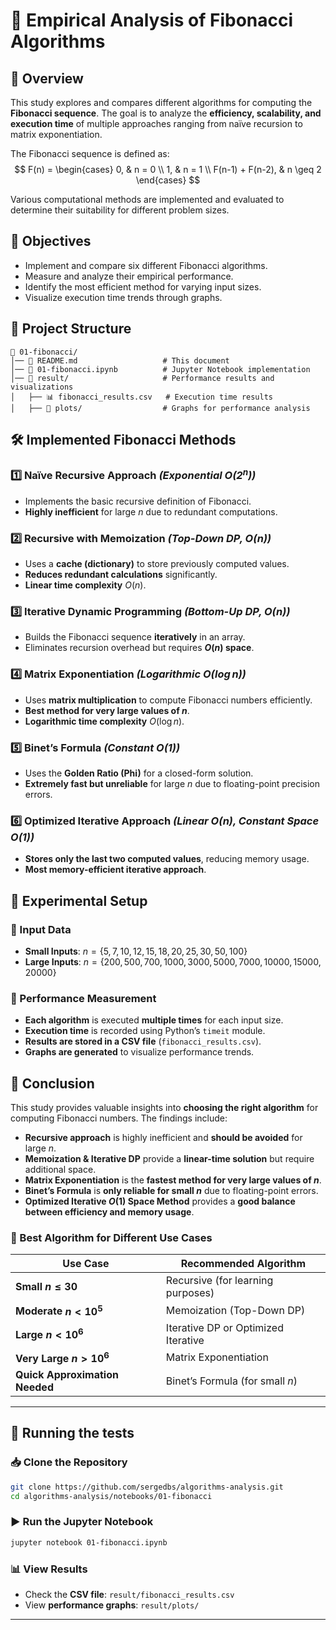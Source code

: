 # **📌 Empirical Analysis of Fibonacci Algorithms**

## **📖 Overview**

This study explores and compares different algorithms for computing the **Fibonacci sequence**. The goal is to analyze the **efficiency, scalability, and execution time** of multiple approaches ranging from naïve recursion to matrix exponentiation.

The Fibonacci sequence is defined as:
$$
F(n) =
\begin{cases}
    0, & n = 0 \\
    1, & n = 1 \\
    F(n-1) + F(n-2), & n \geq 2
\end{cases}
$$

Various computational methods are implemented and evaluated to determine their suitability for different problem sizes.

## **🎯 Objectives**

- Implement and compare six different Fibonacci algorithms.
- Measure and analyze their empirical performance.
- Identify the most efficient method for varying input sizes.
- Visualize execution time trends through graphs.

## **📂 Project Structure**

```
📂 01-fibonacci/
│── 📜 README.md                   # This document
│── 📜 01-fibonacci.ipynb          # Jupyter Notebook implementation
│── 📂 result/                     # Performance results and visualizations
│   ├── 📊 fibonacci_results.csv   # Execution time results
│   ├── 📂 plots/                  # Graphs for performance analysis
```

## **🛠 Implemented Fibonacci Methods**

### **1️⃣ Naïve Recursive Approach** *(Exponential $O(2^n)$)*

- Implements the basic recursive definition of Fibonacci.
- **Highly inefficient** for large $n$ due to redundant computations.

### **2️⃣ Recursive with Memoization** *(Top-Down DP, $O(n)$)*

- Uses a **cache (dictionary)** to store previously computed values.
- **Reduces redundant calculations** significantly.
- **Linear time complexity** $O(n)$.

### **3️⃣ Iterative Dynamic Programming** *(Bottom-Up DP, $O(n)$)*

- Builds the Fibonacci sequence **iteratively** in an array.
- Eliminates recursion overhead but requires **$O(n)$ space**.

### **4️⃣ Matrix Exponentiation** *(Logarithmic $O(\log n)$)*

- Uses **matrix multiplication** to compute Fibonacci numbers efficiently.
- **Best method for very large values of $n$**.
- **Logarithmic time complexity** $O(\log n)$.

### **5️⃣ Binet’s Formula** *(Constant $O(1)$)*

- Uses the **Golden Ratio (Phi)** for a closed-form solution.
- **Extremely fast but unreliable** for large $n$ due to floating-point precision errors.

### **6️⃣ Optimized Iterative Approach** *(Linear $O(n)$, Constant Space $O(1)$)*

- **Stores only the last two computed values**, reducing memory usage.
- **Most memory-efficient iterative approach**.

## **🔬 Experimental Setup**

### **📌 Input Data**

- **Small Inputs**: $n = \{5, 7, 10, 12, 15, 18, 20, 25, 30, 50, 100\}$
- **Large Inputs**: $n = \{200, 500, 700, 1000, 3000, 5000, 7000, 10000, 15000, 20000\}$

### **📌 Performance Measurement**

- **Each algorithm** is executed **multiple times** for each input size.
- **Execution time** is recorded using Python’s `timeit` module.
- **Results are stored in a CSV file** (`fibonacci_results.csv`).
- **Graphs are generated** to visualize performance trends.

## **📌 Conclusion**

This study provides valuable insights into **choosing the right algorithm** for computing Fibonacci numbers. The findings include:

- **Recursive approach** is highly inefficient and **should be avoided** for large $n$.
- **Memoization & Iterative DP** provide a **linear-time solution** but require additional space.
- **Matrix Exponentiation** is the **fastest method for very large values of $n$**.
- **Binet’s Formula** is **only reliable for small $n$** due to floating-point errors.
- **Optimized Iterative $O(1)$ Space Method** provides a **good balance between efficiency and memory usage**.

### **🚀 Best Algorithm for Different Use Cases**

| **Use Case**                   | **Recommended Algorithm**           |
|--------------------------------|-------------------------------------|
| **Small $n \leq 30$**          | Recursive (for learning purposes)   |
| **Moderate $n < 10^5$**        | Memoization (Top-Down DP)           |
| **Large $n < 10^6$**           | Iterative DP or Optimized Iterative |
| **Very Large $n > 10^6$**      | Matrix Exponentiation               |
| **Quick Approximation Needed** | Binet’s Formula (for small $n$)     |

---

## **💾 Running the tests**

### **📥 Clone the Repository**

```bash
git clone https://github.com/sergedbs/algorithms-analysis.git
cd algorithms-analysis/notebooks/01-fibonacci
```

### **▶️ Run the Jupyter Notebook**

```bash
jupyter notebook 01-fibonacci.ipynb
```

### **📊 View Results**

- Check the **CSV file**: `result/fibonacci_results.csv`
- View **performance graphs**: `result/plots/`

---
